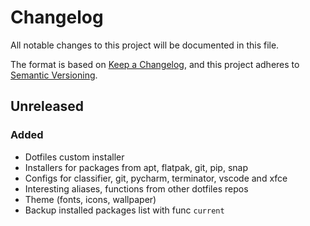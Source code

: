 # Changelog

All notable changes to this project will be documented in this file.

The format is based on [Keep a Changelog](https://keepachangelog.com/en/1.0.0/),
and this project adheres to [Semantic Versioning](https://semver.org/spec/v2.0.0.html).

## Unreleased

### Added

- Dotfiles custom installer
- Installers for packages from apt, flatpak, git, pip, snap
- Configs for classifier, git, pycharm, terminator, vscode and xfce
- Interesting aliases, functions from other dotfiles repos
- Theme (fonts, icons, wallpaper)
- Backup installed packages list with func `current`